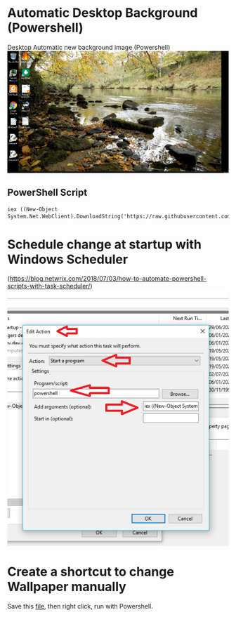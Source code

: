 # Automatic Desktop Background (Powershell)
Desktop Automatic new background image (Powershell) 
![](https://github.com/adegard/automaticdesktopbackground/blob/main/sfondo.png?raw=true)
## PowerShell Script
```
iex ((New-Object System.Net.WebClient).DownloadString('https://raw.githubusercontent.com/adegard/AutomaticDesktopBackground/main/NewDesktopImage.ps1'))
```


# Schedule change at startup with Windows Scheduler
(https://blog.netwrix.com/2018/07/03/how-to-automate-powershell-scripts-with-task-scheduler/)
![](https://github.com/adegard/WinScripts/blob/main/addonstartup.png?raw=true)

# Create a shortcut to change Wallpaper manually

Save this <a href="https://raw.githubusercontent.com/adegard/AutomaticDesktopBackground/master/changeWallpaper.ps1" target="_blank">file</a>, then right click, run with Powershell.


<div style='page-break-after: always'></div>

